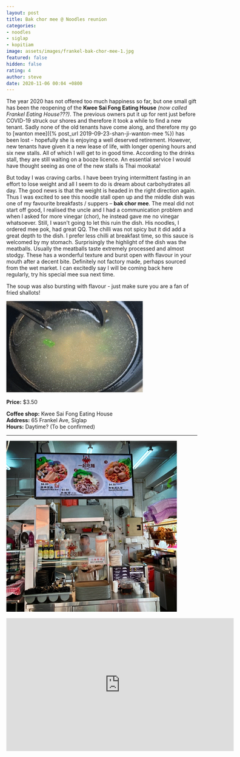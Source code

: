 ```yaml
---
layout: post
title: Bak chor mee @ Noodles reunion
categories:
- noodles
- siglap
- kopitiam
image: assets/images/frankel-bak-chor-mee-1.jpg
featured: false
hidden: false
rating: 4
author: steve
date: 2020-11-06 00:04 +0800
---
```

The year 2020 has not offered too much happiness so far, but one small gift has been the reopening of the **Kwee Sai Fong Eating House** *(now called Frankel Eating House???)*. The previous owners put it up for rent just before COVID-19 struck our shores and therefore it took a while to find a new tenant. Sadly none of the old tenants have come along, and therefore my go to [wanton mee]({% post_url 2019-09-23-shan-ji-wanton-mee %}) has been lost - hopefully she is enjoying a well deserved retirement. However, new tenants have given it a new lease of life, with longer opening hours and six new stalls. All of which I will get to in good time. According to the drinks stall, they are still waiting on a booze licence. An essential service I would have thought seeing as one of the new stalls is Thai mookata!

But today I was craving carbs. I have been trying intermittent fasting in an effort to lose weight and all I seem to do is dream about carbohydrates all day. The good news is that the weight is headed in the right direction again. Thus I was excited to see this noodle stall open up and the middle dish was one of my favourite breakfasts / suppers – **bak chor mee**. The meal did not start off good, I realised the uncle and I had a communication problem and when I asked for more vinegar (chor), he instead gave me no vinegar whatsoever. Still, I wasn't going to let this ruin the dish. His noodles, I ordered mee pok, had great QQ. The chilli was not spicy but it did add a great depth to the dish. I prefer less chilli at breakfast time, so this sauce is welcomed by my stomach. Surprisingly the highlight of the dish was the meatballs. Usually the meatballs taste extremely processed and almost stodgy. These has a wonderful texture and burst open with flavour in your mouth after a decent bite. Definitely not factory made, perhaps sourced from the wet market. I can excitedly say I will be coming back here regularly, try his special mee sua next time.

The soup was also bursting with flavour - just make sure you are a fan of fried shallots! 

![Reunion noodle bak chor mee soup](/assets/images/frankel-bak-chor-mee.gif "Reunion noodle bak chor mee soup")

**Price:** $3.50  

**Coffee shop:** Kwee Sai Fong Eating House  
**Address:** 65 Frankel Ave, Siglap  
**Hours:** Daytime? (To be confirmed)  

***  

![Reunion noodle bak chor mee stall](/assets/images/frankel-bak-chor-mee-2.jpg "Reunion noodle bak chor mee stall")

<iframe src="https://www.google.com/maps/embed?pb=!1m18!1m12!1m3!1d3988.7664329136437!2d103.91678721441258!3d1.3156950620515733!2m3!1f0!2f0!3f0!3m2!1i1024!2i768!4f13.1!3m3!1m2!1s0x31da22a61504fc09%3A0xef4ccc977bb2c7b0!2sKwee+Sai+Fong+Eating+House!5e0!3m2!1sen!2ssg!4v1566456891113!5m2!1sen!2ssg" width="600" height="350" frameborder="0" style="border:0" allowfullscreen></iframe>
